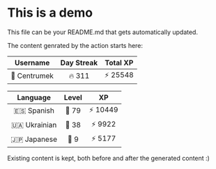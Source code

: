 # This is a demo

This file can be your README.md that gets automatically updated.

The content genrated by the action starts here:

<!--START_SECTION:duolingoStats-->
<!-- Automatically generated with https://github.com/centrumek/duolingo-readme-stats-->

| Username | Day Streak | Total XP |
|:---:|:---:|:---:|
| 👤 Centrumek | 🔥 311 | ⚡ 25548 |

| Language | Level | XP |
|:---:|:---:|:---:|
| 🇪🇸 Spanish | 👑 79 | ⚡ 10449 |
| 🇺🇦 Ukrainian | 👑 38 | ⚡ 9922 |
| 🇯🇵 Japanese | 👑 9 | ⚡ 5177 |

<!--END_SECTION:duolingoStats-->

Existing content is kept, both before and after the generated content :)
